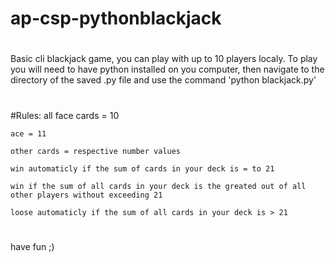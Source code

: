 # ap-csp-pythonblackjack
#
Basic cli blackjack game, you can play with up to 10 players localy. To play you will need to have python installed on you computer, then navigate to the directory of the saved .py file and use the command 'python blackjack.py'
#
#
#Rules:
    all face cards = 10

    ace = 11

    other cards = respective number values

    win automaticly if the sum of cards in your deck is = to 21

    win if the sum of all cards in your deck is the greated out of all other players without exceeding 21

    loose automaticly if the sum of all cards in your deck is > 21
#
have fun ;)


